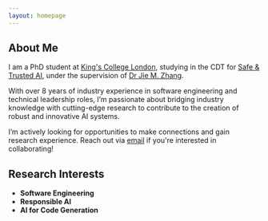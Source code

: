 ```yaml
---
layout: homepage
---
```


## About Me

I am a PhD student at [King's College London](https://www.kcl.ac.uk/), 
studying in the CDT for [Safe & Trusted AI](https://safeandtrustedai.org/), 
under the supervision of [Dr Jie M. Zhang](https://sites.google.com/view/jie-zhang/home).

With over 8 years of industry experience in software engineering and technical leadership
roles, I’m passionate about bridging industry knowledge with cutting-edge research to 
contribute to the creation of robust and innovative AI systems.

I’m actively looking for opportunities to make connections and gain research experience.
Reach out via [email](mailto:lukas.twist@kcl.ac.uk) if you're interested in collaborating!

## Research Interests

- **Software Engineering**
- **Responsible AI**
- **AI for Code Generation**

<!-- enable later

{% include_relative _includes/publications.md %}

{% include_relative _includes/services.md %}
